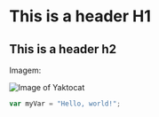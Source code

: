 # This is a header H1

## This is a header h2

Imagem:

![Image of Yaktocat](https://octodex.github.com/images/yaktocat.png) 


``` javascript
var myVar = "Hello, world!";
```


